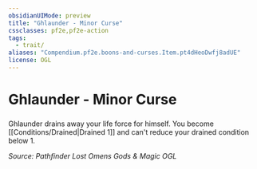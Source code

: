 ```yaml
---
obsidianUIMode: preview
title: "Ghlaunder - Minor Curse"
cssclasses: pf2e,pf2e-action
tags:
  - trait/
aliases: "Compendium.pf2e.boons-and-curses.Item.pt4dHeoDwfj8adUE"
license: OGL
---
```

# Ghlaunder - Minor Curse

### 






Ghlaunder drains away your life force for himself. You become [[Conditions/Drained|Drained 1]] and can't reduce your drained condition below 1.

*Source: Pathfinder Lost Omens Gods & Magic*
*OGL*